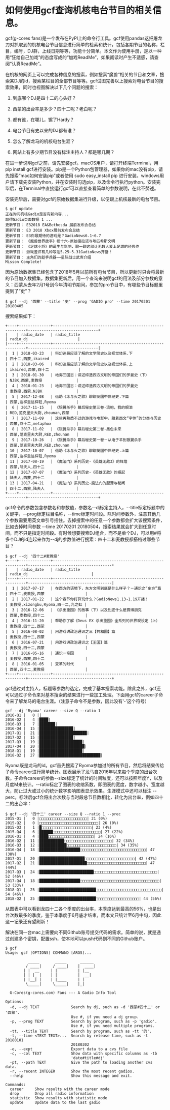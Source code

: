 # 如何使用gcf查询机核电台节目的相关信息。

gcf(g-cores fans)是一个发布在PyPI上的命令行工具。gcf使用pandas这把屠龙刀对抓取到的机核电台节目信息进行简单的检索和统计，包括各期节目的名称，栏目，编号，DJ群，上线日期等等，功能十分简单。本文作为使用手册，是以一种用“狂给自己加戏”的态度写成的“加戏ReadMe”，如果阅读时产生不适感，请查阅“认真ReadMe”。

在机核的网页上可以完成各种信息的搜索，例如搜索“魔兽”相关的节目和文章，搜索某DJ的id，搜索某栏目的全部节目等等。gcf试图完善以上搜索对电台节目的搜索效果，同时也视图解决以下几个问题的搜索：

1. 到底哪个DJ是四十二的心头好？

2. 西蒙的出台率是多少？四十二呢？老白呢？

3. 都有谁，在哪儿，镲了Hardy？

4. 电台节目有史以来的DJ都有谁？

5. 怎么了解龙马的机核电台生涯？

4. 网站上有多少期节目没有标注主持人？都是哪几期？

在进一步说明gcf之前，请先安装gcf。macOS用户，请打开终端Terminal，用pip install gcf进行安装。pip是一个Python包管理器，如果你的mac没有pip，请先搜索“mac如何安装pip”或者使用 sudo easy_install pip 进行安装。windows用户请下载先安装Python，并在安装时勾选pip，以及命令行执行python。安装完毕后，在Terminal中直接运行gcf可以直接查看简单的参数说明，在此不赘述。

安装完毕后，需要对gcf的原始数据集进行升级，以便跟上机核最新的电台节目。

```
$ gcf update
正在询问机核Gadio是否有新内容...
取得Gadio页面数据 1 ...
更新节目： E32018 EA&Bethesda 展前发布会总结
更新节目： E3 2018 Xbox展前发布会总结
更新节目： E3你最期待的游戏是？GadioNews6.1~6.7
更新节目： 《魔兽世界故事》卷十六-原始德拉诺与埃匹希斯文明
更新节目： 《足球小将》的诞生与影响，聊一聊这部让无数人爱上足球的经典作
更新节目： 游戏差评有几种写法5.25~5.31GadioNews开播！
更新节目： 主角们的趁手兵器——星际战士武库介绍
Misson Complete!
```

因为原始数据集已经包含了2018年5月以前所有电台节目，所以更新时只会将最新的节目加入数据集。数据集更新后，用一个查询来说明gcf的用法及部分参数的意义：西蒙从去年2月1号到今年清明节期间，参加的pro节目中，有哪些节目标题里提到了“史”？

```
$ gcf --dj '西蒙' --title '史' --prog 'GADIO pro' --time 20170201 20180405
```

搜索结果如下：
```
+----+--------------+----------------------------------------------------------+-------------------------------+
|    | radio_date   | radio_title                                              | radio_dj                      |
|----+--------------+----------------------------------------------------------+-------------------------------|
|  1 | 2018-03-23   | 科幻迷最应该了解的文学简史以及视觉体系.下                     | 四十二,西蒙,ikaired             |
|  2 | 2018-03-06   | 科幻迷最应该了解的文学简史以及视觉体系.上                     | ikaired,西蒙,四十二             |
|  3 | 2018-01-30   | 地海三国志：讲述缔造西方文明的帝国们的罗曼史（下）              | NJBK,西蒙,麦教授               |
|  4 | 2018-01-23   | 地海三国志：讲述缔造西方文明的帝国们的罗曼史                   | 麦教授,西蒙,NJBK               |
|  5 | 2017-12-08   | 借助《冰与火之歌》聊聊英国中世纪史.下篇                       | 西蒙,这样重这样轻,Ryoma         |
|  6 | 2017-11-15   | 《银翼杀手》幕后秘史第三卷-流吧，我的眼泪                     | RED,范克里夫大尉,zhounan,西蒙   |
|  7 | 2017-11-09   | 这些再熟悉不过的游戏与电影中，藏着西文“字体”的分类与历史        | 西蒙,四十二,metaphox           |
|  8 | 2017-11-02   | 《银翼杀手》幕后秘史第二卷-黑色未来                          | 西蒙,范克里夫大尉,RED,zhounan   |
|  9 | 2017-10-26   | 《银翼杀手》幕后秘史第一卷－从电子羊到银翼杀手                 | 西蒙,范克里夫大尉,RED,zhounan   |
| 10 | 2017-10-07   | 借助《冰与火之歌》聊聊英国中世纪史.上篇                       | 西蒙,这样重这样轻,Ryoma         |
| 11 | 2017-08-19   | 《魔法门》系列历史-《英雄无敌3》的辉煌                        | 西蒙,陆夫人,四十二              |
| 12 | 2017-07-07   | 《魔法门》系列历史-《英雄无敌》的崛起                         | 陆夫人,西蒙,四十二              |
| 13 | 2017-04-21   | 《魔法门》系列历史-魔法门的起源与秘闻                         | 四十二,西蒙,陆夫人              |
+----+--------------+----------------------------------------------------------+-------------------------------+
```

gcf命令的参数包含参数名和参数值，参数名--dj标定主持人，--title标定标题中的关键字，--prog标定栏目名称，--time标定时间段。除时间参数外，注意其他几个参数需要用英文单引号括住。去掉搜索中的任意一个参数都会扩大该搜索条件，比如去掉时间参数 --time 20170201 20180504，搜索结果就会扩大到任意时间，而不只是指定时间段。有时候想要搜索DJ组合，而不是单个DJ，可以用#将多个DJ的id连起来作为--dj的参数值进行搜索：四十二和麦教授都搭档过哪些节目？

```
$ gcf --dj '四十二#麦教授'
+----+--------------+----------------------------------------------------------+-------------------------------------+
|    | radio_date   | radio_title                                              | radio_dj                            |
|----+--------------+----------------------------------------------------------+-------------------------------------|
|  1 | 2017-07-17   | 在西方的语境下，东方文明到底是什么样子？－通识之“东方”篇 | 四十二,麦教授,西蒙                  |
|  2 | 2017-01-22   | 这个春节你打算玩什么？GadioNews1.13~1.19开播！           | 麦教授,xizongbu,Ryoma,四十二,光之虹 |
|  3 | 2016-12-06   | 《杀出重围》的故事（下）以及到底什么是赛博朋克           | 西蒙,麦教授,四十二                  |
|  4 | 2016-11-20   | 帮助你了解《Deus EX 杀出重围》全系列的世界观设定（上）   | 麦教授,四十二,西蒙                  |
|  5 | 2016-08-02   | 用游戏讲政治通识之三【共和国】篇                         | 麦教授,四十二,西蒙                  |
|  6 | 2016-07-21   | 用游戏讲政治通识之【王国】篇                             | 麦教授,四十二,西蒙                  |
|  7 | 2016-05-16   | 通识－帝国                                               | 麦教授,西蒙,四十二                  |
|  8 | 2016-01-05   | 变革的时代                                               | 西蒙,四十二,麦教授                  |
+----+--------------+----------------------------------------------------------+-------------------------------------+
```

gcf通过对主持人，标题等参数的选定，完成了基本搜索功能。除此之外，gcf还可以通过子命令来对基本搜索的结果进行一些加工处理。下面用gcf的career子命令来了解龙马的电台生涯。（注意子命令不是参数，因此没有‘-’这个符号）

```
gcf --dj 'Ryoma' career --size Q --ratio 1
2016-Q1 |   0 ||
2016-Q2 |   4 |████|
2016-Q3 |   7 |███████|
2016-Q4 |  15 |███████████████|
2017-Q1 |  21 |█████████████████████|
2017-Q2 |  15 |███████████████|
2017-Q3 |  19 |███████████████████|
2017-Q4 |  20 |████████████████████|
2018-Q1 |  19 |███████████████████|
2018-Q2 |  27 |███████████████████████████|
```
Ryoma既是龙马的id。gcf首先搜索了Ryoma参加过的所有节目，然后将结果传给子命令career进行简单统计。图表展示了龙马自2016年以来每个季度的出台次数。子命令career的参数--size标定了统计的时间粒度，还可以按照年度Y，以及月度M来统计。--ratio标定了图表的收缩系数，即图表的宽度，数字越小，宽度越大，防止过大或过小的统计数字影响图表显示效果。生涯模式中还可以标注 --perc，标注后gcf会将出台次数与当时段总节目数相比，转化为出台率，例如四十二的出台率：


```
$ gcf --dj '四十二' career --size Q --ratio 1 --prec
2015-Q1 |   0 |□□□□□□□□□□□□□□□□□□□□□| 21 (0%)
2015-Q2 |   0 |□□□□□□□□□□□□□□□□□□□□□□□□□□| 26 (0%)
2015-Q3 |   1 |█□□□□□□□□□□□□□□□□□□□□□□| 23 (4%)
2015-Q4 |   6 |██████□□□□□□□□□□□□□□□□□□□□□| 27 (22%)
2016-Q1 |   4 |████□□□□□□□□□□□□□□□□□□□□| 24 (16%)
2016-Q2 |  11 |███████████□□□□□□□□□□□□□□□□□□□□□| 32 (34%)
2016-Q3 |  12 |████████████□□□□□□□□□□□□□□□□□□□□□□| 34 (35%)
2016-Q4 |  18 |██████████████████□□□□□□□□□□□□□□□□□□□□□□□□□□□□□| 47 (38%)
2017-Q1 |  20 |████████████████████□□□□□□□□□□□□□□□□□□□□□□| 42 (47%)
2017-Q2 |  21 |█████████████████████□□□□□□□□□□□□□□□□□□□□□□□□□□| 47 (44%)
2017-Q3 |  24 |████████████████████████□□□□□□□□□□□□□□□□□□□□□□□□□□□□| 52 (46%)
2017-Q4 |  18 |██████████████████□□□□□□□□□□□□□□□□□□□□□□□□□□□□□□□□□□□| 53 (33%)
2018-Q1 |  25 |█████████████████████████□□□□□□□□□□□□□□□□□□□□□□□□□□□□□| 54 (46%)
2018-Q2 |  25 |█████████████████████████□□□□□□□□□□□□□□□□□□□| 44 (56%)
```

从图表中可以看到龙四十二各个季度的出台率，本季度达到最高的56%，也是出台次数最多的季度，鉴于本季度于6月底才结束，而本文只统计至6月中旬，因此这一记录还有望刷新！


































解决在同一台mac上需要向不同Github账号提交代码的需求。简单的说，就是通过创建多个密钥，配置ssh，使本地可以push代码到不同的Github账户。














```
$ gcf
Usage: gcf [OPTIONS] COMMAND [ARGS]...

          _____       _____      ______
         / ____|     / ____|    |  ____|
        | |  __     | |         | |__
        | | |_ |    | |         |  __|
        | |__| |    | |____     | |
         \_____|     \_____|    |_|

  G-Cores(g-cores.com) Fans --- A Gadio Info Tool

Options:
  -d, --dj TEXT              Search by dj, such as -d '西蒙#四十二' or '西蒙'.
                             Use #, if you need a dj group.
  -p, --prog TEXT            Search by program, such as -p 'gadio'.
                             Use #, if you need multiple programs.
  -tt, --title TEXT          Search by program, such as -tt '的'.
  -t, --time <TEXT TEXT>...  Search by release time, such as -t 20180101
                             20180302
  -e, --expt                 Export data to a cvs file
  -c, --col TEXT             Show data with specific columns as -tb
                             'date#title#dj'
  -pt, --path TEXT           Give the path to loading another cvs data.
  -r, --recent INTEGER       Show the most recent gadios.
  --help                     Show this message and exit.

Commands:
  career     Show results with the career mode
  drop       Drop all radio information
  statistic  Show results with statistic mode
  update     Update data to the last gadio
```

